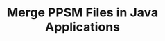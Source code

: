 ---
############################# Static ############################
layout: "autogen"
draft: false
path: "merger/java/ppsm/"
otherformats: PDF BMP CSV DOC DOCM DOCX DOT DOTM DOTX EPUB Excel HTML Image MHT MHTML ODP ODS ODT OTP OTT PNG POTM POTX PPS PPSX PPT PPTM PPTX PS RTF TEX TIF TIFF TSV TXT VDX Visio VSDM VSDX VSSX VSSM VSTM VSTX VSX VTX Web Word Worksheet XLAM XLS XLSB XLSM XLSX XLT XLTM XLTX XPS

############################# Head ############################
head_title: "Merge PPSM Files via Java & J2SE Documents Merger API"
head_description: "Merge multiple PPSM files into a single file using Java documents merger API with all data, style and formatting as the source documents."

############################# Header ############################
title: "Merge PPSM Files in Java Applications"
description: "Merge multiple PPSM files into a single file using Java documents merger API. Merge selected pages or page ranges from various source documents into a single resultant document with all data, style and formatting as the source documents."

############################# SubMenu ############################
submenu:
    enable: true

############################# About ############################
about:
    enable: true
    title: "GroupDocs.Merger for Java API"
    content: |
        GroupDocs.Merger for Java library offers a simple solution to safely merge & split between a wide range of document formats including PDF, Microsoft Office (Word, Excel, PowerPoint, OneNote), OpenDocument, HTML, images and many others within .NET applications. By adding just a few lines of the code, perform several document operations such as move, remove, rotate, swap, extract or change the orientation of pages within the documents. The documents merging API also supports previewing document pages as an image to analyse the document structure, formatting and content on the page.
        
        GroupDocs.Merger APIs are well supported on all major operating systems and Java versions including J2SE 7.0 (1.7), J2SE 8.0 (1.8) and Java 10.

############################# Steps ############################
steps:
    enable: true
    title_left: "Merge Two or More PPSM Files in Java"
    content_left: |
        [GroupDocs.Merger](https://products.groupdocs.com/merger/java/) makes it easy for Java developers to merge multiple PPSM files by implementing a few easy steps.

        *   Create an instance of **Merger** class and load PPSM file.
        *   Call **Join** method of **Merger** class instance and load another PPSM file.
        *   Call **Save** method of **Merger** class instance to save the merged document.
        
    title_right: "System Requirements"
    content_right: |
        Before executing the code example below, please make sure that you have the following prerequisites installed on your system.

        *   Operating Systems: Microsoft Windows, Linux, MacOS
        *   Development Environments: NetBeans, IntelliJ IDEA, Eclipse
        *   Frameworks: Java 7 (1.7) and above
        *   Download the latest version of GroupDocs.Merger for Java from [Maven](https://repository.groupdocs.com/webapp/#/artifacts/browse/tree/General/repo/com/groupdocs/groupdocs-merger)
        
    code: |
        ```java
        // Merge PPSM files using GroupDocs.Merger API
        // Instantiate Merger with input PPSM document
        Merger merger = new Merger("input_1.ppsm"))
          {
            // Call Join method of Merger class instance and pass second source document path
            merger.Join("input_2.ppsm");
            
            // Call Save method of Merger class instance to save merged document
            merger.Save("merged-file.ppsm");
          }
        ```
        

demos:
    enable: true
        

about_formats:
    enable: true


more_formats:
    enable: true


back_to_top:
    enable: true
---